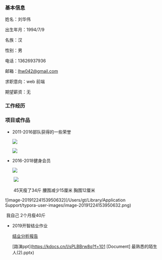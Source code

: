 ### 基本信息



姓名：刘华伟

出生年月：1994/7/9

名族：汉

性别：男

电话：13626937936

邮箱：lhw042@gmail.com

求职意向：web 前端

期望薪资：无

### 工作经历

### 项目或作品

- 2011-2016部队获得的一些荣誉

  ![](https://i.loli.net/2019/12/24/ejSDAdNG9sURC4P.png)

   ![](https://i.loli.net/2019/12/24/9yBSXKiO1bjLoHC.png)

- 2016-2018健身会员

  ![](https://i.loli.net/2019/12/24/nLUcTpQmvq7YDAK.png)

  ​         ![](https://i.loli.net/2019/12/24/5LCJ6sVPiBYydrA.png)

  ​             45天瘦了34斤 腰围减少15厘米 胸围12厘米

![image-20191224153950632](/Users/gt/Library/Application Support/typora-user-images/image-20191224153950632.png)

​                                我自己  2个月瘦40斤

- 2019开智结业作业

  [结业分析报告](https://github.com/qq562193426/AI00000/wiki/a0.md)

  [路演ppt](https://kdocs.cn/l/sPLBBrw8q?f=101
  [Document] 最熟悉的陌生人(2).pptx)
